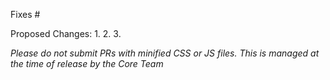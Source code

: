 Fixes #<insert issue number>

Proposed Changes:
1.
2.
3.

_Please do not submit PRs with minified CSS or JS files. This is managed at the time of release by the Core Team_
